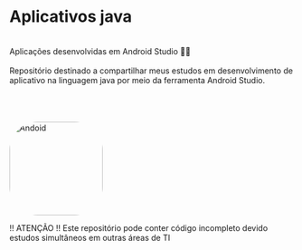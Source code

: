 # Aplicativos java 

<br>
Aplicações desenvolvidas em Android Studio 📲✨<br><br>
Repositório destinado a compartilhar meus estudos em desenvolvimento de aplicativo na linguagem java por meio da ferramenta Android Studio.

<br><br><br>
<img align="center" alt="Andoid" height="165" style="border-radius:50px;" src="https://user-images.githubusercontent.com/64109737/166066882-2d9a2755-135f-4c67-80da-09ed6140bdd4.png">
<br>

!! ATENÇÃO !! Este repositório pode conter código incompleto devido estudos simultâneos em outras áreas de TI

